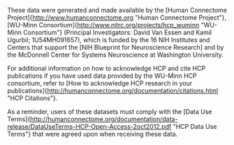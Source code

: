 These data were generated and made available by the [Human Connectome Project]{http://www.humanconnectome.org "Human
Connectome Project"}, [WU-Minn Consortium]{http://www.nitrc.org/projects/hcp_wuminn "WU-Minn Consortium"} (Principal
Investigators: David Van Essen and Kamil Ugurbil; 1U54MH091657), which is funded by the 16 NIH Institutes and Centers
that support the [NIH Blueprint for Neuroscience Research] and by the McDonnell Center for Systems Neuroscience at
Washington University.

For additional information on how to acknowledge HCP and cite HCP publications if you have used data provided by the
WU-Minn HCP consortium, refer to [How to acknowledge HCP research in your publications]{http://humanconnectome.org/documentation/citations.html "HCP Citations"}.

As a reminder, users of these datasets must comply with the [Data Use Terms]{http://humanconnectome.org/documentation/data-release/DataUseTerms-HCP-Open-Access-2oct2012.pdf "HCP Data Use Terms"}
that were agreed upon when receiving these data.
